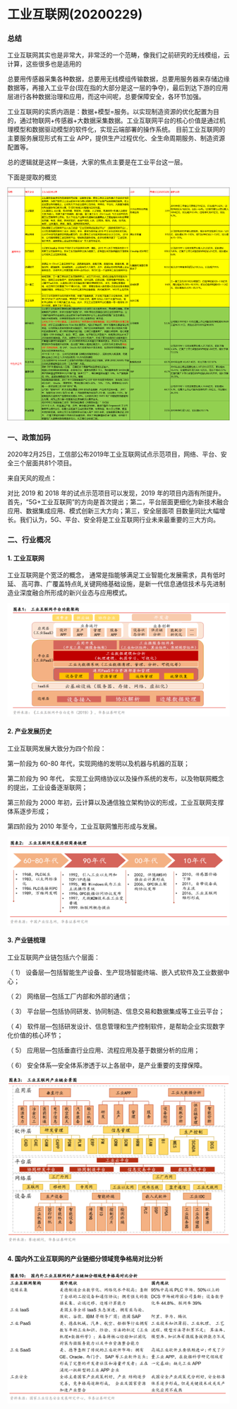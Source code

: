 # 工业互联网(20200229)



### 总结

工业互联网其实也是非常大，非常泛的一个范畴，像我们之前研究的无线模组，云计算，这些很多也是适用的

总要用传感器采集各种数据，总要用无线模组传输数据，总要用服务器来存储边缘数据等，再接入工业平台(现在指的大部分是这一层的争夺)，最后到达下游的应用层进行各种数据治理和应用，而这中间呢，总要保障安全，各环节加强。

工业互联网的实质内涵是：数据+模型=服务。以实现制造资源的优化配置为目的，通过物联网+传感器+大数据采集数据。工业互联网平台的核心价值是通过机理模型和数据驱动模型的软件化，实现云端部署的操作系统。
目前工业互联网的主要服务展现形式有工业 APP，提供生产过程优化、全生命周期服务、制造资源配置等。 

总的逻辑就是这样一条链，大家的焦点主要是在工业平台这一层。

下面是提取的概览

![1582985962169](工业互联网.assets/1582985962169.png)





### 一、政策加码

2020年2月25日，工信部公布2019年工业互联网试点示范项目，网络、平台、安全三个层面共81个项目。

来自天风的观点：

对比 2019 和 2018 年的试点示范项目可以发现，2019 年的项目内涵有所提升。首先，“5G+工业互联网”的方向是首次提出；第二，平台层面更细化为新技术融合应用、数据集成应用、模式创新三大方向；第三，安全层面项
目数量同比大幅增长。我们认为，5G、平台、安全将是工业互联网行业未来最重要的三大方向。 



### 二、行业概况

#### 1. 工业互联网 

工业互联网是个宽泛的概念， 通常是指能够满足工业智能化发展需求，具有低时延、 高可靠、广覆盖特点癿关键网络基础设施，是新一代信息通信技术与先进制造业深度融合所形成的新兴业态与应用模式。  

![1582949672214](工业互联网.assets/1582949672214.png)

#### 2. 产业发展历史 

工业互联网发展大致分为四个阶段：

第一阶段为 60-80 年代，实现网络的发明以及机器与机器的互联；

第二阶段为 90 年代， 实现工业网络协议以及操作系统的发布，以及物联网概念的提出，工业设备逐渐联网；

第三阶段为 2000 年初，云计算以及通信独立架构协议的形成，工业互联网支撑体系逐步形成； 

第四阶段为 2010 年至今，工业互联网雏形形成与发展。 

![1582949736107](工业互联网.assets/1582949736107.png)

#### 3. 产业链梳理 

工业互联网产业链包括六个层面： 

（ 1） 设备层—包括智能生产设备、生产现场智能终端、嵌入式软件及工业数据中心；

（ 2） 网络层—包括工厂内部和外部的通信；

（ 3） 平台层—包括协同研发、协同制造、信息交易和数据集成等工业云平台；

（ 4） 软件层—包括研发设计、信息管理和生产控制软件，是帮助企业实现数字化价值的核心环节；

（ 5） 应用层—包括垂直行业应用、流程应用及基于数据分析的应用；

（ 6） 安全体系—安全体系渗透于以上各层中，是产业重要的支撑保障。 

![1582949826751](工业互联网.assets/1582949826751.png)

#### 4. 国内外工业互联网的产业链细分领域竞争格局对比分析 

![1582950040795](工业互联网.assets/1582950040795.png)









